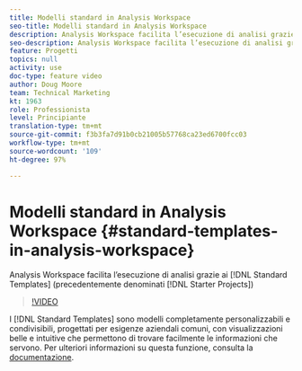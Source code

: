 ```yaml
---
title: Modelli standard in Analysis Workspace
seo-title: Modelli standard in Analysis Workspace
description: Analysis Workspace facilita l’esecuzione di analisi grazie ai modelli standard (precedentemente denominati Progetti iniziali)
seo-description: Analysis Workspace facilita l’esecuzione di analisi grazie ai modelli standard (precedentemente denominati Progetti iniziali)
feature: Progetti
topics: null
activity: use
doc-type: feature video
author: Doug Moore
team: Technical Marketing
kt: 1963
role: Professionista
level: Principiante
translation-type: tm+mt
source-git-commit: f3b3fa7d91b0cb21005b57768ca23ed6700fcc03
workflow-type: tm+mt
source-wordcount: '109'
ht-degree: 97%

---
```



# Modelli standard in Analysis Workspace {#standard-templates-in-analysis-workspace}

Analysis Workspace facilita l’esecuzione di analisi grazie ai [!DNL Standard Templates] (precedentemente denominati [!DNL Starter Projects])

>[!VIDEO](https://video.tv.adobe.com/v/23960/?quality=12)

I [!DNL Standard Templates] sono modelli completamente personalizzabili e condivisibili, progettati per esigenze aziendali comuni, con visualizzazioni belle e intuitive che permettono di trovare facilmente le informazioni che servono. Per ulteriori informazioni su questa funzione, consulta la [documentazione](https://marketing.adobe.com/resources/help/it_IT/analytics/analysis-workspace/starter_projects.html).
